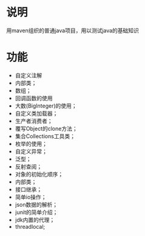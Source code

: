 # 说明
用maven组织的普通java项目，用以测试java的基础知识

# 功能
* 自定义注解
* 内部类；
* 数组；
* 回调函数的使用
* 大数(BigInteger)的使用；
* 自定义类加载器；
* 生产者消费者；
* 覆写Object的clone方法；
* 集合Collections工具类；
* 枚举的使用；
* 自定义异常；
* 泛型；
* 反射查阅；
* 对象的初始化顺序；
* 内部类；
* 接口继承；
* 简单io操作；
* json数据的解析；
* junit的简单介绍；
* jdk内置的代理；
* threadlocal;